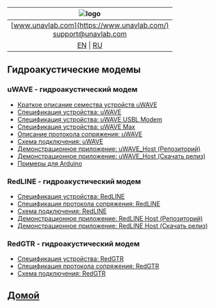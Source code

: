 
| ![logo](https://ucnl.github.io/documentation/sm_logo.png) |
| :---: |
| [www.unavlab.com](https://www.unavlab.com/) <br/> [support@unavlab.com](mailto:support@unavlab.com) |
| [EN](underwater_acoustic_modems_en.md) \| [RU](underwater_acoustic_modems_ru.md) |

## Гидроакустические модемы
### uWAVE - гидроакустический модем
* [Краткое описание семества устройств uWAVE](/documentation/RU/uWAVE/uWAVE_Family_ru.md)
* [Спецификация устройства: uWAVE](/documentation/RU/uWAVE/uWAVE_Specification_ru.md)
* [Спецификация устройства: uWAVE USBL Modem](/documentation/RU/uWAVE/uWAVE_USBL_Modem_Specification_ru.md)
* [Спецификация устройства: uWAVE Max](/documentation/RU/uWAVE/uWAVE_Max_Specification_ru.md)
* [Описание протокола сопряжения: uWAVE](/documentation/RU/uWAVE/uWAVE_Protocol_Specification_ru.md)
* [Схема подключения: uWAVE](/Docs/EN/Modems/uWAVE/uWAVE_wiring_diagram_en.pdf)
* [Демонстрационное приложение: uWAVE_Host (Репозиторий)](https://github.com/ucnl/uWAVE_Host)
* [Демонстрационное приложение: uWAVE_Host (Скачать релиз)](https://api.github.com/repos/ucnl/uWAVE_Host/zipball)
* [Примеры для Arduino](https://github.com/ucnl/uWAVE_Arduino)

<!---
* [Спецификация устройства: uWAVE (pdf)](/Docs/RU/Modems/uWAVE/uWAVE_Specification_ru.pdf)
* [Спецификация устройства: uWAVE USBL Modem (pdf)](/Docs/RU/Modems/uWAVE/uWAVE_USBL_Modem_Specification_ru.pdf)
* [Спецификация устройства: uWAVE Max (pdf)](/Docs/RU/Modems/uWAVE/uWAVE_Max_Specification_ru.pdf)
* [Описание протокола сопряжения: uWAVE (pdf)](/Docs/RU/Modems/uWAVE/uWAVE_Protocol_Specification_ru.pdf) 
-->

### RedLINE -  гидроакустический модем
* [Спецификация устройства: RedLINE](/Docs/RU/Modems/RedLINE/RedLINE_Specification_ru.pdf)
* [Спецификация протокола сопряжения: RedLINE](/Docs/RU/Modems/RedLINE/RedLINE_Protocol_Specification_ru.pdf)
* [Схема подключения: RedLINE](/Docs/RU/Modems/RedLINE/RedLINE_drawings_ru.png)
* [Демонстрационное приложение: RedLINE Host (Репозиторий)](https://github.com/ucnl/RedLINE_Host)
* [Демонстрационное приложение: RedLINE Host (Скачать релиз)](https://api.github.com/repos/ucnl/RedLINE_Host/zipball)

### RedGTR -  гидроакустический модем
* [Спецификация устройства: RedGTR](/Docs/RU/Modems/RedGTR/RedGTR_Specification_ru.pdf)
* [Спецификация протокола сопряжения: RedGTR](/Docs/RU/Modems/RedGTR/RedGTR_Protocol_Specification_ru.pdf)
* [Схема подключения: RedGTR](/Docs/RU/Modems/RedGTR/RedGTR_drawings_ru.png)

## [Домой](README_RU.md)
